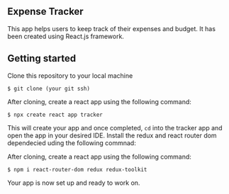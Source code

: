 ## Expense Tracker
This app helps users to keep track of their expenses and budget. It has been created using React.js framework.

## Getting started
Clone this repository to your local machine
```
$ git clone (your git ssh)

```
After cloning, create a react app using the following command:
```
$ npx create react app tracker
```
This will create your app and once completed, `cd` into the tracker app and open the app in your desired IDE.
Install the redux and react router dom dependecied uding the following commnad:

After cloning, create a react app using the following command:
```
$ npm i react-router-dom redux redux-toolkit

```

Your app is now set up and ready to work on.

